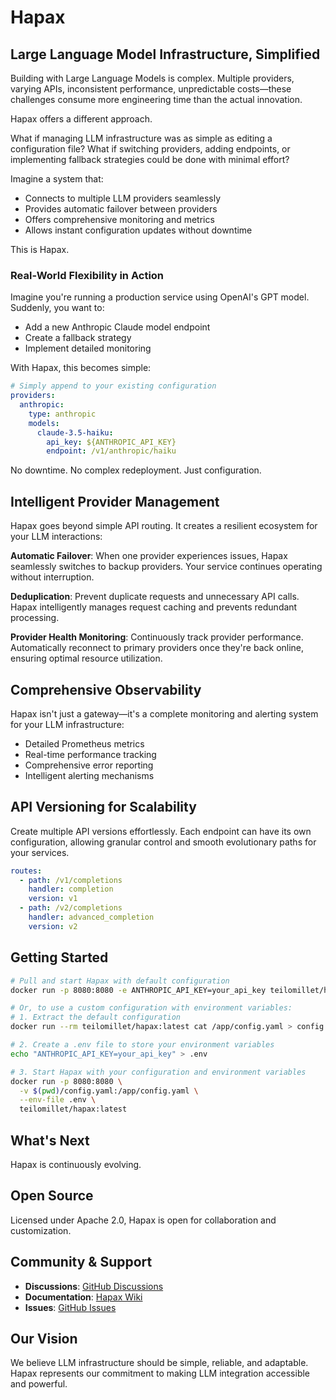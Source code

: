 # Hapax

## Large Language Model Infrastructure, Simplified

Building with Large Language Models is complex. Multiple providers, varying APIs, inconsistent performance, unpredictable costs—these challenges consume more engineering time than the actual innovation.

Hapax offers a different approach. 

What if managing LLM infrastructure was as simple as editing a configuration file? What if switching providers, adding endpoints, or implementing fallback strategies could be done with minimal effort?

Imagine a system that:
- Connects to multiple LLM providers seamlessly
- Provides automatic failover between providers
- Offers comprehensive monitoring and metrics
- Allows instant configuration updates without downtime

This is Hapax.

### Real-World Flexibility in Action

Imagine you're running a production service using OpenAI's GPT model. Suddenly, you want to:
- Add a new Anthropic Claude model endpoint
- Create a fallback strategy
- Implement detailed monitoring

With Hapax, this becomes simple:

```yaml
# Simply append to your existing configuration
providers:
  anthropic:
    type: anthropic
    models:
      claude-3.5-haiku:
        api_key: ${ANTHROPIC_API_KEY}
        endpoint: /v1/anthropic/haiku
```

No downtime. No complex redeployment. Just configuration.

## Intelligent Provider Management

Hapax goes beyond simple API routing. It creates a resilient ecosystem for your LLM interactions:

**Automatic Failover**: When one provider experiences issues, Hapax seamlessly switches to backup providers. Your service continues operating without interruption.

**Deduplication**: Prevent duplicate requests and unnecessary API calls. Hapax intelligently manages request caching and prevents redundant processing.

**Provider Health Monitoring**: Continuously track provider performance. Automatically reconnect to primary providers once they're back online, ensuring optimal resource utilization.

## Comprehensive Observability

Hapax isn't just a gateway—it's a complete monitoring and alerting system for your LLM infrastructure:
- Detailed Prometheus metrics
- Real-time performance tracking
- Comprehensive error reporting
- Intelligent alerting mechanisms

## API Versioning for Scalability

Create multiple API versions effortlessly. Each endpoint can have its own configuration, allowing granular control and smooth evolutionary paths for your services.

```yaml
routes:
  - path: /v1/completions
    handler: completion
    version: v1
  - path: /v2/completions
    handler: advanced_completion
    version: v2
```

## Getting Started

```bash
# Pull and start Hapax with default configuration
docker run -p 8080:8080 -e ANTHROPIC_API_KEY=your_api_key teilomillet/hapax:latest

# Or, to use a custom configuration with environment variables:
# 1. Extract the default configuration
docker run --rm teilomillet/hapax:latest cat /app/config.yaml > config.yaml

# 2. Create a .env file to store your environment variables
echo "ANTHROPIC_API_KEY=your_api_key" > .env

# 3. Start Hapax with your configuration and environment variables
docker run -p 8080:8080 \
  -v $(pwd)/config.yaml:/app/config.yaml \
  --env-file .env \
  teilomillet/hapax:latest
```

## What's Next

Hapax is continuously evolving. 

## Open Source

Licensed under Apache 2.0, Hapax is open for collaboration and customization.

## Community & Support

- **Discussions**: [GitHub Discussions](https://github.com/teilomillet/hapax/discussions)
- **Documentation**: [Hapax Wiki](https://github.com/teilomillet/hapax/wiki)
- **Issues**: [GitHub Issues](https://github.com/teilomillet/hapax/issues)

## Our Vision

We believe LLM infrastructure should be simple, reliable, and adaptable. Hapax represents our commitment to making LLM integration accessible and powerful.